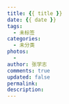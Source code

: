 ```yaml
---
title: {{ title }}
date: {{ date }}
tags: 
  - 未标签
categories: 
  - 未分类
photos:
  - 
author: 张学志
comments: true
updated: false
permalink: 
description: 
---
```

<!-- more -->

